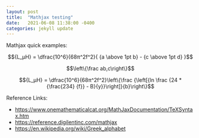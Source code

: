 ```yaml
---
layout: post
title:  "Mathjax testing"
date:   2021-06-08 11:38:00 -0400
categories: jekyll update
---
```


<script src="https://polyfill.io/v3/polyfill.min.js?features=es6"></script>
<script id="MathJax-script" async src="https://cdn.jsdelivr.net/npm/mathjax@3/es5/tex-mml-chtml.js"></script>

Mathjax quick examples:

$${L_μH} = \dfrac{10^6}{68π^2f^2}{ {a \above 1pt b} - {c \above 1pt d} }$$

$$\left\{\frac ab,c\right\}$$

$${L_μH} = \dfrac{10^6}{68π^2f^2}\left\{\frac {\left[{ln \frac {24 * {\frac{234} {f}} - B}{y}}\right]}{b}\right\}$$

Reference Links:

* <https://www.onemathematicalcat.org/MathJaxDocumentation/TeXSyntax.htm>
* <https://reference.digilentinc.com/mathjax>
* <https://en.wikipedia.org/wiki/Greek_alphabet>
